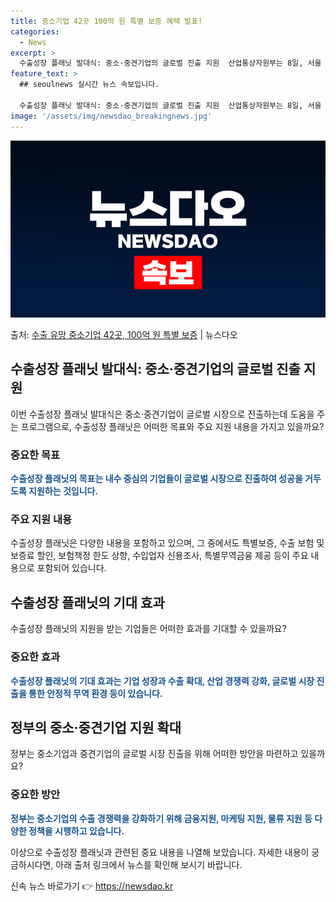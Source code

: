 ```yaml
---
title: 중소기업 42곳 100억 원 특별 보증 혜택 발표!
categories:
  - News
excerpt: >
  수출성장 플래닛 발대식: 중소·중견기업의 글로벌 진출 지원  산업통상자원부는 8일, 서울 중구 웨스틴조선호텔…
feature_text: >
  ## seoulnews 실시간 뉴스 속보입니다.

  수출성장 플래닛 발대식: 중소·중견기업의 글로벌 진출 지원  산업통상자원부는 8일, 서울 중구 웨스틴조선호텔…
image: '/assets/img/newsdao_breakingnews.jpg'
---
```


![뉴스다오 속보](/assets/img/newsdao_breakingnews.jpg)

<p>출처: <a href="https://newsdao.kr/4663" rel="dofollow">수출 유망 중소기업 42곳, 100억 원 특별 보증</a> | 뉴스다오</p>

<h2 data-ke-size="size26">수출성장 플래닛 발대식: 중소·중견기업의 글로벌 진출 지원</h2>
이번 수출성장 플래닛 발대식은 중소·중견기업이 글로벌 시장으로 진출하는데 도움을 주는 프로그램으로, 수출성장 플래닛은 어떠한 목표와 주요 지원 내용을 가지고 있을까요?

<h3>중요한 목표</h3>
<b><span style="color: #1a5490;">수출성장 플래닛의 목표는 내수 중심의 기업들이 글로벌 시장으로 진출하여 성공을 거두도록 지원하는 것입니다.</span></b>

<h3>주요 지원 내용</h3>
수출성장 플래닛은 다양한 내용을 포함하고 있으며, 그 중에서도 특별보증, 수출 보험 및 보증료 할인, 보험책정 한도 상향, 수입업자 신용조사, 특별무역금융 제공 등이 주요 내용으로 포함되어 있습니다.

<h2 data-ke-size="size26">수출성장 플래닛의 기대 효과</h2>
수출성장 플래닛의 지원을 받는 기업들은 어떠한 효과를 기대할 수 있을까요?

<h3>중요한 효과</h3>
<b><span style="color: #1a5490;">수출성장 플래닛의 기대 효과는 기업 성장과 수출 확대, 산업 경쟁력 강화, 글로벌 시장 진출을 통한 안정적 무역 환경 등이 있습니다.</span></b>

<h2 data-ke-size="size26">정부의 중소·중견기업 지원 확대</h2>
정부는 중소기업과 중견기업의 글로벌 시장 진출을 위해 어떠한 방안을 마련하고 있을까요?

<h3>중요한 방안</h3>
<b><span style="color: #1a5490;">정부는 중소기업의 수출 경쟁력을 강화하기 위해 금융지원, 마케팅 지원, 물류 지원 등 다양한 정책을 시행하고 있습니다.</span></b>

이상으로 수출성장 플래닛과 관련된 중요 내용을 나열해 보았습니다. 자세한 내용이 궁금하시다면, 아래 출처 링크에서 뉴스를 확인해 보시기 바랍니다. 

신속 뉴스 바로가기 👉 <a href="https://newsdao.kr" rel="dofollow">https://newsdao.kr</a>


